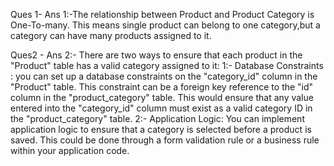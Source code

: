 Ques 1-
Ans 1:-The relationship between Product and Product Category is One-To-many. 
This means single product can belong to one category,but a category can have many products assigned to it.





Ques2 -
Ans 2:- There are two ways to ensure that each product in the "Product" table has a valid category assigned to it:
     1:-  Database Constraints : you can set up a database constraints on the "category_id" column in the "Product" table. 
          This constraint can be a foreign key reference to the "id"  column in the "product_category" table. 
          This would ensure that any value entered into the "category_id" column must exist as a valid category ID in the "product_category" table.
     2:-  Application Logic: You can implement application logic to ensure that a category is selected before a product is saved. 
          This could be done through a form validation rule or a business rule within your application code.
